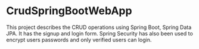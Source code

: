 # CrudSpringBootWebApp
This project describes the CRUD operations using Spring Boot, Spring Data JPA. It has the signup and login form. Spring Security has also been used to encrypt users passwords and only verified users can login.
